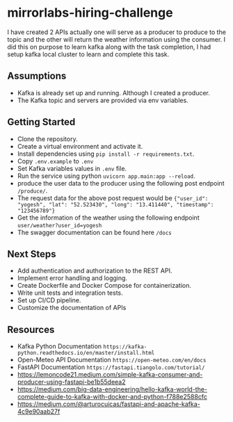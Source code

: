 # mirrorlabs-hiring-challenge
I have created 2 APIs actually one will serve as a 
producer to produce to the topic and the other will 
return the weather information using the consumer. 
I did this on purpose to learn kafka along with the 
task completion, I had setup kafka local cluster 
to learn and complete this task.

## Assumptions
 * Kafka is already set up and running. Although I created a producer.
 * The Kafka topic and servers are provided via env variables.

## Getting Started
* Clone the repository.
* Create a virtual environment and activate it.
* Install dependencies using `pip install -r requirements.txt`.
* Copy `.env.example` to `.env`
* Set Kafka variables values in `.env` file.
* Run the service using python `uvicorn app.main:app --reload`.
* produce the user data to the producer using the following post endpoint
`/produce/`.
* The request data for the above post request would be `{"user_id": "yogesh", "lat": "52.523430", "long": "13.411440", "timestamp": "123456789"}`
* Get the information of the weather using the following endpoint `user/weather?user_id=yogesh`
* The swagger documentation can be found here `/docs`

## Next Steps
* Add authentication and authorization to the REST API.
* Implement error handling and logging.
* Create Dockerfile and Docker Compose for containerization.
* Write unit tests and integration tests.
* Set up CI/CD pipeline.
* Customize the documentation of APIs
## Resources
* Kafka Python Documentation
`https://kafka-python.readthedocs.io/en/master/install.html`
* Open-Meteo API Documentation
`https://open-meteo.com/en/docs`
* FastAPI Documentation
`https://fastapi.tiangolo.com/tutorial/`
* https://lemoncode21.medium.com/simple-kafka-consumer-and-producer-using-fastapi-be1b55deea2
* https://medium.com/big-data-engineering/hello-kafka-world-the-complete-guide-to-kafka-with-docker-and-python-f788e2588cfc
* https://medium.com/@arturocuicas/fastapi-and-apache-kafka-4c9e90aab27f



